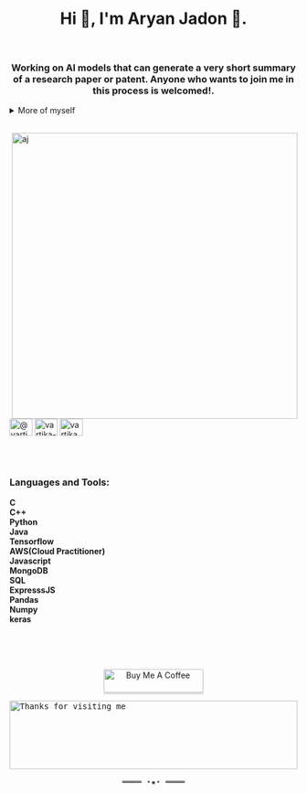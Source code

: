 <h1 align="center">Hi 👋, I'm Aryan Jadon 👦.</h1>

<br>

<h3 align="center">Working on AI models that can generate a very short summary of a research paper or patent. Anyone who wants to join me in this process is welcomed!.</h3>

<details>
  <summary>More of myself</summary>
  <p>I'm in final year at SRM Uniersity, ktr, India. <br> I have done web developement in first year, but later got introduced to AI,ML,Python. Through these 2 years, I've seen AI from being just a potential to being a norm in everone's daily life. I consider myself fortunate to be in this era of AI, and be one of the contributors to this field and it's applications for good.</p>
</details>

<br>

<a href="#" ><img align="right" height="auto" src="https://33.media.tumblr.com/9071dbfc51256c4955f0d2c95ba4c0a9/tumblr_nkc0rdZE0p1rpco88o1_500.gif" alt="aj" height="100%" width="500px" /></a>

<br>

<p align="left">
  
<a href="https://twitter.com/@AryanSi18261284" target="blank"><img align="center" src="https://raw.githubusercontent.com/rahuldkjain/github-profile-readme-generator/master/src/images/icons/Social/twitter.svg" alt="@vartika05" height="30" width="40" /></a>
<a href="https://www.linkedin.com/in/aryan-j-4971ab1b7/" target="blank"><img align="center" src="https://raw.githubusercontent.com/rahuldkjain/github-profile-readme-generator/master/src/images/icons/Social/linked-in-alt.svg" alt="vartika-yaduvanshi-162b40198" height="30" width="40" /></a>
<a href="https://www.instagram.com/xplicitly_stellarized/" target="blank"><img align="center" src="https://raw.githubusercontent.com/rahuldkjain/github-profile-readme-generator/master/src/images/icons/Social/instagram.svg" alt="vartika_511" height="30" width="40" /></a>
</p>
<br>

<br>

<h3 align="left">Languages and Tools:</h3>
<p align="left"> 
<b>C <br>C++ <br>Python  <br>Java  <br>Tensorflow  <br>AWS(Cloud Practitioner) <br>Javascript <br>MongoDB  <br>SQL  <br>ExpresssJS  <br>Pandas  <br>Numpy <br>keras</b></p>
 <br> <br>
  
<p align="center">
  <br>
  <a href="https://www.buymeacoffee.com/aryanjadon" target="_blank"><img src="https://www.buymeacoffee.com/assets/img/custom_images/orange_img.png" alt="Buy Me A Coffee" style="height: 41px !important;width: 174px !important;box-shadow: 0px 3px 2px 0px rgba(190, 190, 190, 0.5) !important;-webkit-box-shadow: 0px 3px 2px 0px rgba(190, 190, 190, 0.5) !important;" ></a>
</p>

<samp>
 <img height="120" alt="Thanks for visiting me" width="100%" src="https://raw.githubusercontent.com/BrunnerLivio/brunnerlivio/master/images/marquee.svg" />
    <p align="center">
      ════ ⋆★⋆ ════</p>
        <br>
</samp>

